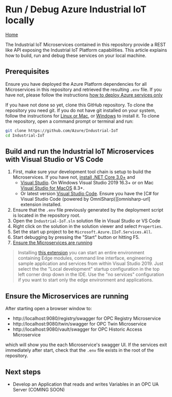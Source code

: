 # Run / Debug Azure Industrial IoT locally

[Home](readme.md)

The Industrial IoT Microservices contained in this repository provide a REST like API exposing the Industrial IoT Platform capabilities.  This article explains how to build, run and debug these services on your local machine.

## Prerequisites

Ensure you have deployed the Azure Platform dependencies for all Microservices in this repository and retrieved the resulting `.env` file.  If you have not, please follow the instructions [how to deploy Azure services only](howto-deploy-local.md)

If you have not done so yet, clone this GitHub repository.  To clone the repository you need git.  If you do not have git installed on your system, follow the instructions for [Linux or Mac](https://git-scm.com/book/en/v2/Getting-Started-Installing-Git), or [Windows](https://gitforwindows.org/) to install it.  To clone the repository, open a command prompt or terminal and run:

```bash
git clone https://github.com/Azure/Industrial-IoT
cd Industrial-IoT
```

## Build and run the Industrial IoT Microservices with Visual Studio or VS Code

1. First, make sure your development tool chain is setup to build the Microservices. If you have not, [install .NET Core 3.0+](https://dotnet.microsoft.com/download/dotnet-core/3.0) and
   - [Visual Studio](https://visualstudio.microsoft.com/vs/).  On Windows Visual Studio 2019 16.3+ or on Mac [Visual Studio for MacOS](https://visualstudio.microsoft.com/vs/mac/) 8.3+.
   - Or latest version [Visual Studio Code](https://code.visualstudio.com/).  Ensure you have the [C# for Visual Studio Code (powered by OmniSharp)][omnisharp-url] extension installed.
2. Ensure that the `.env` file previously generated by the deployment script is located in the repository root.
3. Open the `Industrial-IoT.sln` solution file in Visual Studio or VS Code
4. Right click on the solution in the solution viewer and select `Properties`. 
5. Set the start up project to be  `Microsoft.Azure.IIoT.Services.All`.  
6. Start debugging by pressing the "Start" button or hitting F5.
7. [Ensure the Microservices are running](#Ensure-the-Microservices-are-running)

> Installing [this extension]( https://marketplace.visualstudio.com/items?itemName=vs-publisher-141975.SwitchStartupProject) you can start an entire environment containing Edge modules, command line interface, engineering sample application and services from within Visual Studio 2019.  Just select the the "Local development" startup configuration in the top left corner drop down in the IDE.   Use the "no services" configuration if you want to start only the edge environment and applications.

## Ensure the Microservices are running

After starting open a browser window to:

- http://localhost:9080/registry/swagger for OPC Registry Microservice
- http://localhost:9080/twin/swagger for OPC Twin Microservice
- http://localhost:9080/vault/swagger for OPC Historic Access Microservice

which will show you the each Microservice's swagger UI. If the services exit immediately after start, check that the `.env` file exists in the root of the repository.  

## Next steps

- Develop an Application that reads and writes Variables in an OPC UA Server (COMING SOON)
